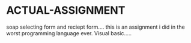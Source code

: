 # ACTUAL-ASSIGNMENT
soap selecting form and reciept form....
this is an assignment i did in the worst programming language ever.
 Visual basic.....
